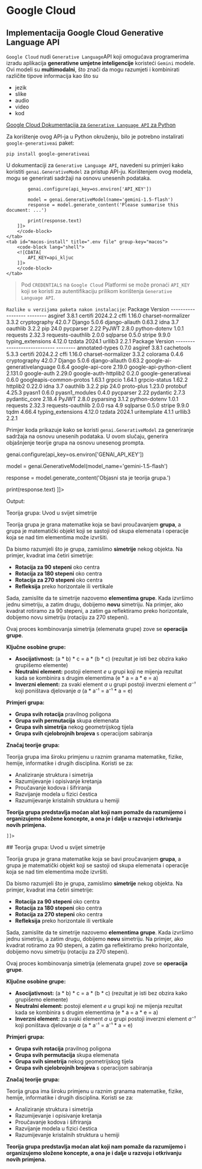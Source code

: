 # Google Cloud

## Implementacija Google Cloud Generative Language API

`Google Cloud` nudi `Generative Language`<shortcut>API</shortcut> koji omogućava programerima izradu aplikacija **generativne umjetne inteligencije** koristeći `Gemini` modele. Ovi modeli su **multimodalni**, što znači da mogu razumjeti i kombinirati različite tipove informacija kao što su
- jezik
- slike
- audio
- video
- kod

[Google Cloud Dokumentacija za `Generative Language API` za Python](https://ai.google.dev/api/python/google/generativeai)

Za korištenje ovog <shortcut>API-ja</shortcut> u Python okruženju, bilo je potrebno instalirati `google-generativeai` paket:

```Shell
pip install google-generativeai
```

U dokumentaciji za `Generative Language API`, navedeni su primjeri kako koristiti `genai.GenerativeModel` za pristup <shortcut>API-ju</shortcut>. Korištenjem ovog modela, mogu se generirati sadržaji na osnovu unesenih podataka.

<tabs group="os">
    <tab id="windows-install" title="primjer Python file" group-key="windows">
        <code-block lang="python">
        <![CDATA[
            import google.generativeai as genai
            import os

            genai.configure(api_key=os.environ['API_KEY'])
            
            model = genai.GenerativeModel(name='gemini-1.5-flash')
            response = model.generate_content('Please summarise this document: ...')
            
            print(response.text)
        ]]>
        </code-block>
    </tab>
    <tab id="macos-install" title=".env file" group-key="macos">
        <code-block lang="shell">
        <![CDATA[
            API_KEY=api_kljuc
        ]]>
        </code-block>
    </tab>
</tabs>

> Pod `CREDENTIALS` na `Google Cloud` Platformi se može pronaći `API_KEY` koji se koristi za autentifikaciju prilikom korištenja `Generative Language API`.

`Razlike u verzijama paketa nakon instalacije`:
<compare>
    <code-block lang="shell" collapsible="true" collapsed-title="Person.kt">
        Package            Version
        ------------------ --------
        asgiref            3.8.1
        certifi            2024.2.2
        cffi               1.16.0
        charset-normalizer 3.3.2
        cryptography       42.0.7
        Django             5.0.6
        django-allauth     0.63.2
        idna               3.7
        oauthlib           3.2.2
        pip                24.0
        pycparser          2.22
        PyJWT              2.8.0
        python-dotenv      1.0.1
        requests           2.32.3
        requests-oauthlib  2.0.0
        sqlparse           0.5.0
        stripe             9.9.0
        typing_extensions  4.12.0
        tzdata             2024.1
        urllib3            2.2.1
    </code-block>
    <code-block lang="shell" collapsible="true" collapsed-title="Person.kt">
        Package                      Version
        ---------------------------- --------
        annotated-types              0.7.0
        asgiref                      3.8.1
        cachetools                   5.3.3
        certifi                      2024.2.2
        cffi                         1.16.0
        charset-normalizer           3.3.2
        colorama                     0.4.6
        cryptography                 42.0.7
        Django                       5.0.6
        django-allauth               0.63.2
        google-ai-generativelanguage 0.6.4
        google-api-core              2.19.0
        google-api-python-client     2.131.0
        google-auth                  2.29.0
        google-auth-httplib2         0.2.0
        google-generativeai          0.6.0
        googleapis-common-protos     1.63.1
        grpcio                       1.64.1
        grpcio-status                1.62.2
        httplib2                     0.22.0
        idna                         3.7
        oauthlib                     3.2.2
        pip                          24.0
        proto-plus                   1.23.0
        protobuf                     4.25.3
        pyasn1                       0.6.0
        pyasn1_modules               0.4.0
        pycparser                    2.22
        pydantic                     2.7.3
        pydantic_core                2.18.4
        PyJWT                        2.8.0
        pyparsing                    3.1.2
        python-dotenv                1.0.1
        requests                     2.32.3
        requests-oauthlib            2.0.0
        rsa                          4.9
        sqlparse                     0.5.0
        stripe                       9.9.0
        tqdm                         4.66.4
        typing_extensions            4.12.0
        tzdata                       2024.1
        uritemplate                  4.1.1
        urllib3                      2.2.1
    </code-block>
</compare>

Primjer koda prikazuje kako se koristi `genai.GenerativeModel` za generiranje sadržaja na osnovu unesenih podataka. U ovom slučaju, generira objašnjenje teorije grupa na osnovu unesenog prompta.

<code-block lang="python">
<![CDATA[
import google.generativeai as genai
import os

genai.configure(api_key=os.environ['GENAI_API_KEY'])

model = genai.GenerativeModel(model_name='gemini-1.5-flash')

response = model.generate_content('Objasni sta je teorija grupa.')

print(response.text)
]]>

</code-block>

Output:

<tabs>
<tab title="Konzolni Output">
<code-block>
<![CDATA[

## Teorija grupa: Uvod u svijet simetrije

Teorija grupa je grana matematike koja se bavi proučavanjem **grupa**, a grupa je matematički objekt koji se sastoji od skupa elemenata i operacije koja se nad tim elementima može izvršiti.

Da bismo razumjeli što je grupa, zamislimo **simetrije** nekog objekta. Na primjer, kvadrat ima četiri simetrije:

* **Rotacija za 90 stepeni** oko centra
* **Rotacija za 180 stepeni** oko centra
* **Rotacija za 270 stepeni** oko centra
* **Refleksija** preko horizontale ili vertikale

Sada, zamislite da te simetrije nazovemo **elementima grupe**. Kada izvršimo jednu simetriju, a zatim drugu, dobijemo **novu** simetriju. Na primjer, ako kvadrat rotiramo za 90 stepeni, a zatim ga reflektiramo preko horizontale, dobijemo novu simetriju (rotaciju za 270 stepeni).

Ovaj proces kombinovanja simetrija (elemenata grupe) zove se **operacija grupe**.

**Ključne osobine grupe:**

* **Asocijativnost:** (a * b) * c = a * (b * c) (rezultat je isti bez obzira kako grupišemo elemente)
* **Neutralni element:** postoji element *e* u grupi koji ne mijenja rezultat kada se kombinira s drugim elementima (e * a = a * e = a)
* **Inverzni element:** za svaki element *a* u grupi postoji inverzni element *a⁻¹* koji poništava djelovanje *a* (a * a⁻¹ = a⁻¹ * a = e)

**Primjeri grupa:**

* **Grupa svih rotacija** pravilnog poligona
* **Grupa svih permutacija** skupa elemenata
* **Grupa svih simetrija** nekog geometrijskog tijela
* **Grupa svih cjelobrojnih brojeva** s operacijom sabiranja

**Značaj teorije grupa:**

Teorija grupa ima široku primjenu u raznim granama matematike, fizike, hemije, informatike i drugih disciplina. Koristi se za:

* Analiziranje struktura i simetrija
* Razumijevanje i opisivanje kretanja
* Proučavanje kodova i šifriranja
* Razvijanje modela u fizici čestica
* Razumijevanje kristalnih struktura u hemiji

**Teorija grupa predstavlja moćan alat koji nam pomaže da razumijemo i organizujemo složene koncepte, a ona je i dalje u razvoju i otkrivanju novih primjena.**

    ]]>
</code-block>
</tab>
<tab title="Markdown Output">
## Teorija grupa: Uvod u svijet simetrije

Teorija grupa je grana matematike koja se bavi proučavanjem **grupa**, a grupa je matematički objekt koji se sastoji od skupa elemenata i operacije koja se nad tim elementima može izvršiti.

Da bismo razumjeli što je grupa, zamislimo **simetrije** nekog objekta. Na primjer, kvadrat ima četiri simetrije:

* **Rotacija za 90 stepeni** oko centra
* **Rotacija za 180 stepeni** oko centra
* **Rotacija za 270 stepeni** oko centra
* **Refleksija** preko horizontale ili vertikale

Sada, zamislite da te simetrije nazovemo **elementima grupe**. Kada izvršimo jednu simetriju, a zatim drugu, dobijemo **novu** simetriju. Na primjer, ako kvadrat rotiramo za 90 stepeni, a zatim ga reflektiramo preko horizontale, dobijemo novu simetriju (rotaciju za 270 stepeni).

Ovaj proces kombinovanja simetrija (elemenata grupe) zove se **operacija grupe**.

**Ključne osobine grupe:**

* **Asocijativnost:** (a * b) * c = a * (b * c) (rezultat je isti bez obzira kako grupišemo elemente)
* **Neutralni element:** postoji element *e* u grupi koji ne mijenja rezultat kada se kombinira s drugim elementima (e * a = a * e = a)
* **Inverzni element:** za svaki element *a* u grupi postoji inverzni element *a⁻¹* koji poništava djelovanje *a* (a * a⁻¹ = a⁻¹ * a = e)

**Primjeri grupa:**

* **Grupa svih rotacija** pravilnog poligona
* **Grupa svih permutacija** skupa elemenata
* **Grupa svih simetrija** nekog geometrijskog tijela
* **Grupa svih cjelobrojnih brojeva** s operacijom sabiranja

**Značaj teorije grupa:**

Teorija grupa ima široku primjenu u raznim granama matematike, fizike, hemije, informatike i drugih disciplina. Koristi se za:

* Analiziranje struktura i simetrija
* Razumijevanje i opisivanje kretanja
* Proučavanje kodova i šifriranja
* Razvijanje modela u fizici čestica
* Razumijevanje kristalnih struktura u hemiji

**Teorija grupa predstavlja moćan alat koji nam pomaže da razumijemo i organizujemo složene koncepte, a ona je i dalje u razvoju i otkrivanju novih primjena.**
</tab>
</tabs>
